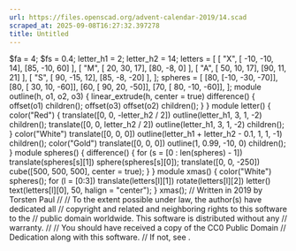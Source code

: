 ```yaml
---
url: https://files.openscad.org/advent-calendar-2019/14.scad
scraped_at: 2025-09-08T16:27:32.397278
title: Untitled
---
```


$fa = 4; $fs = 0.4; letter_h1 = 2; letter_h2 = 14; letters = [ [ "X", [ -10,
-10, 14], [85, -10, 60] ], [ "M", [ 20, 30, 17], [80, -8, 0] ], [ "A", [ 50,
10, 17], [90, 11, 21] ], [ "S", [ 90, -15, 12], [85, -8, -20] ], ]; spheres =
[ [80, [-10, -30, -70]], [80, [ 30, 10, -60]], [60, [ 90, 20, -50]], [70, [
80, -10, -60]], ]; module outline(h, o1, o2, o3) { linear_extrude(h, center =
true) difference() { offset(o1) children(); offset(o3) offset(o2) children();
} } module letter() { color("Red") { translate([0, 0, -letter_h2 / 2])
outline(letter_h1, 3, 1, -2) children(); translate([0, 0, letter_h2 / 2])
outline(letter_h1, 3, 1, -2) children(); } color("White") translate([0, 0, 0])
outline(letter_h1 + letter_h2 - 0.1, 1, 1, -1) children(); color("Gold")
translate([0, 0, 0]) outline(1, 0.99, -10, 0) children(); } module spheres() {
difference() { for (s = [0 : len(spheres) - 1]) translate(spheres[s][1])
sphere(spheres[s][0]); translate([0, 0, -250]) cube([500, 500, 500], center =
true); } } module xmas() { color("White") spheres(); for (l = [0:3])
translate(letters[l][1]) rotate(letters[l][2]) letter() text(letters[l][0],
50, halign = "center"); } xmas(); // Written in 2019 by Torsten Paul  // // To
the extent possible under law, the author(s) have dedicated all // copyright
and related and neighboring rights to this software to the // public domain
worldwide. This software is distributed without any // warranty. // // You
should have received a copy of the CC0 Public Domain // Dedication along with
this software. // If not, see .

